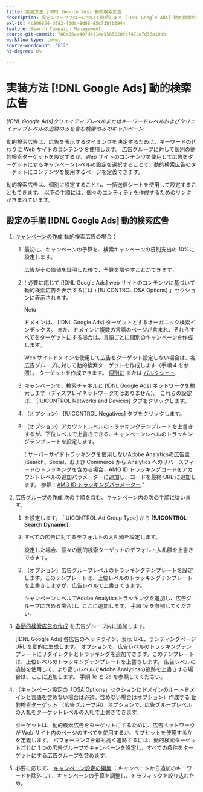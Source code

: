 ```yaml
---
title: 実装方法 [!DNL Google Ads] 動的検索広告
description: 設定のワークフローについて説明します [!DNL Google Ads] 動的検索広告。
exl-id: 4c806824-b582-46dc-8d88-85c73bfb0944
feature: Search Campaign Management
source-git-commit: f80d05aa40fd4114e9585220fe747ca7d36a19bb
workflow-type: tm+mt
source-wordcount: '612'
ht-degree: 0%

---
```


# 実装方法 [!DNL Google Ads] 動的検索広告

*[!DNL Google Ads]クリエイティブレベルまたはキーワードレベルおよびクリエイティブレベルの追跡のみを含む検索のみのキャンペーン*

動的検索広告は、広告を表示するタイミングを決定するために、キーワードの代わりに Web サイトのコンテンツを使用します。 広告グループに対して個別の動的検索ターゲットを設定するか、Web サイトのコンテンツを使用して広告をターゲットにするキャンペーンレベルの設定を選択することで、動的検索広告のターゲットにコンテンツを使用するページを定義できます。

動的検索広告は、個別に設定することも、一括送信シートを使用して設定することもできます。 以下の手順には、個々のエンティティを作成するためのリンクが含まれています。

## 設定の手順 [!DNL Google Ads] 動的検索広告

1. [キャンペーンの作成](/help/search-social-commerce/campaign-management/campaigns/campaign-manage.md) 動的検索広告の場合：

   1. 最初に、キャンペーンの予算を、検索キャンペーンの日別支出の 10%に設定します。

      広告がその価値を証明した後で、予算を増やすことができます。

   1. ( 必要に応じて [!DNL Google Ads] web サイトのコンテンツに基づいて動的検索広告を表示するには ) [!UICONTROL DSA Options] 」セクションに表示されます。

      >[!NOTE]
      >
      >ドメインは、 [!DNL Google Ads] ターゲットとするオーガニック検索インデックス。 また、ドメインに複数の言語のページが含まれ、それらすべてをターゲットにする場合は、言語ごとに個別のキャンペーンを作成します。

      Web サイトドメインを使用して広告をターゲット設定しない場合は、各広告グループに対して動的検索ターゲットを作成します（手順 4 を参照）。 ターゲットを作成できます。 [個別に](/help/search-social-commerce/campaign-management/campaigns/dynamic-search-target-manage.md) または [バルクシート](/help/search-social-commerce/campaign-management/bulksheets/bulksheet-about.md).

   1. キャンペーンで、検索チャネルと [!DNL Google Ads] ネットワークを検索します（ディスプレイネットワークではありません）。 これらの設定は、 [!UICONTROL Networks and Devices] タブをクリックします。

   1. （オプション） [!UICONTROL Negatives] タブをクリックします。

   1. （オプション）アカウントレベルのトラッキングテンプレートを上書きするが、下位レベルで上書きできる、キャンペーンレベルのトラッキングテンプレートを設定します。

      ( サーバーサイドトラッキングを使用しないAdobe Analyticsの広告主 )Search、Social、および Commerce から Analytics へのリバースフィードのトラッキングを含める場合、AMO ID トラッキングコードをアカウントレベルの追加パラメーターに追加し、コードを最終 URL に追加します。 参照：[AMO ID トラッキングパラメーター](/help/search-social-commerce/tracking/skwcid-tracking-parameter.md).&quot;

1. [広告グループの作成](/help/search-social-commerce/campaign-management/campaigns/ad-group-manage.md) 次の手順を含む、キャンペーン内の次の手順に従います。

   1. を設定します。 [!UICONTROL Ad Group Type] から **[!UICONTROL Search Dynamic].**

   1. すべての広告に対するデフォルトの入札額を設定します。

      設定した場合、個々の動的検索ターゲットのデフォルト入札額を上書きできます。

   1. （オプション）広告グループレベルのトラッキングテンプレートを設定します。このテンプレートは、上位レベルのトラッキングテンプレートを上書きしますが、広告レベルで上書きできます。

      キャンペーンレベルでAdobe Analyticsトラッキングを追加し、広告グループに含める場合は、ここに追加します。 手順 1e を参照してください。

1. [各動的検索広告の作成](/help/search-social-commerce/campaign-management/campaigns/ad-manage.md) を広告グループ内に追加します。

   [!DNL Google Ads] 各広告のヘッドライン、表示 URL、ランディングページ URL を動的に生成します。 オプションで、広告レベルのトラッキングテンプレートにリダイレクトとトラッキングを追加できます。このテンプレートは、上位レベルのトラッキングテンプレートを上書きします。
広告レベルの追跡を使用して、より高いレベルでAdobe Analyticsの追跡を上書きする場合は、ここに追加します。 手順 1e と 2c を参照してください。

1. （キャンペーン設定の「DSA Options」セクションにドメインのルートドメインと言語を含めない場合は必須。含めない場合はオプション）作成する [動的検索ターゲット](/help/search-social-commerce/campaign-management/campaigns/dynamic-search-target-manage.md) （広告グループ用） オプションで、広告グループレベルの入札をターゲットレベルの入札で上書きできます。

   ターゲットは、動的検索広告をターゲットにするために、広告ネットワークが Web サイト内のページのすべてを使用するか、サブセットを使用するかを定義します。 パフォーマンスを最も高く追跡するには、動的検索ターゲットごとに 1 つの広告グループでキャンペーンを設定し、すべての条件をターゲットにする広告グループを含めます。

1. 必要に応じて、 [キャンペーン設定の編集](/help/search-social-commerce/campaign-management/campaigns/campaign-manage.md) ：キャンペーンから追加のキーワードを除外して、キャンペーンの予算を調整し、トラフィックを絞り込むため。
